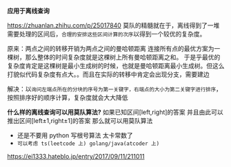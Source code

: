 **应用于离线查询**

https://zhuanlan.zhihu.com/p/25017840
莫队的精髓就在于，离线得到了一堆需要处理的区间后，`合理的安排这些区间计算的次序`以得到一个较优的复杂度。

原来：两点之间的转移开销为两点之间的曼哈顿距离
连接所有点的最优方案为一棵树，那么整体的时间复杂度就是这棵树上所有曼哈顿距离之和。
于是乎最优的复杂度肯定是这棵树是最小生成树的时候，也就是曼哈顿距离最小生成树。但这么打貌似代码复杂度有点大。。而且在实际的转移中肯定会出现分支，需要建边

解决：以`询问左端点所在的分块的序号为第一关键字，右端点的大小为第二关键字进行排序`，按照排序好的顺序计算，复杂度就会大大降低

**什么样的离线查询可以用莫队算法?**
如果已知区间[left,right]的答案 并且由此可以推出区间[left±1,right±1]的答案 那么就可以用莫队算法

- 还是不要用 python 写根号算法 太卡常数了
- `可以考虑 ts(leetcode 上) golang/java(atcoder 上)`

https://ei1333.hateblo.jp/entry/2017/09/11/211011
